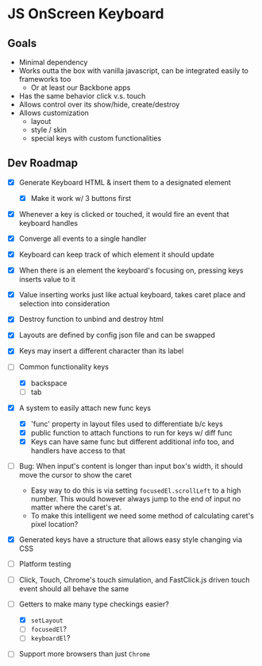 # JS OnScreen Keyboard

## Goals

- Minimal dependency
- Works outta the box with vanilla javascript, can be integrated easily to frameworks too
  - Or at least our Backbone apps
- Has the same behavior click v.s. touch
- Allows control over its show/hide, create/destroy
- Allows customization
  - layout
  - style / skin
  - special keys with custom functionalities

## Dev Roadmap

- [x] Generate Keyboard HTML & insert them to a designated element
  - [x] Make it work w/ 3 buttons first
- [x] Whenever a key is clicked or touched, it would fire an event that keyboard handles
- [x] Converge all events to a single handler
- [x] Keyboard can keep track of which element it should update
- [x] When there is an element the keyboard's focusing on, pressing keys inserts value to it
- [x] Value inserting works just like actual keyboard, takes caret place and selection into consideration
- [x] Destroy function to unbind and destroy html
- [x] Layouts are defined by config json file and can be swapped
- [x] Keys may insert a different character than its label
- [ ] Common functionality keys
  - [x] backspace
  - [ ] tab
- [x] A system to easily attach new func keys
  - [x] 'func' property in layout files used to differentiate b/c keys
  - [x] public function to attach functions to run for keys w/ diff func
  - [x] Keys can have same func but different additional info too, and handlers have access to that
- [ ] Bug: When input's content is longer than input box's width, it should move the cursor to show the caret
  - Easy way to do this is via setting `focusedEl.scrollLeft` to a high number. This would however always jump to the end of input no matter where the caret's at.
  - To make this intelligent we need some method of calculating caret's pixel location?

- [x] Generated keys have a structure that allows easy style changing via CSS

- [ ] Platform testing
- [ ] Click, Touch, Chrome's touch simulation, and FastClick.js driven touch event should all behave the same
- [ ] Getters to make many type checkings easier?
  - [x] `setLayout`
  - [ ] `focusedEl`?
  - [ ] `keyboardEl`?
- [ ] Support more browsers than just `Chrome`
